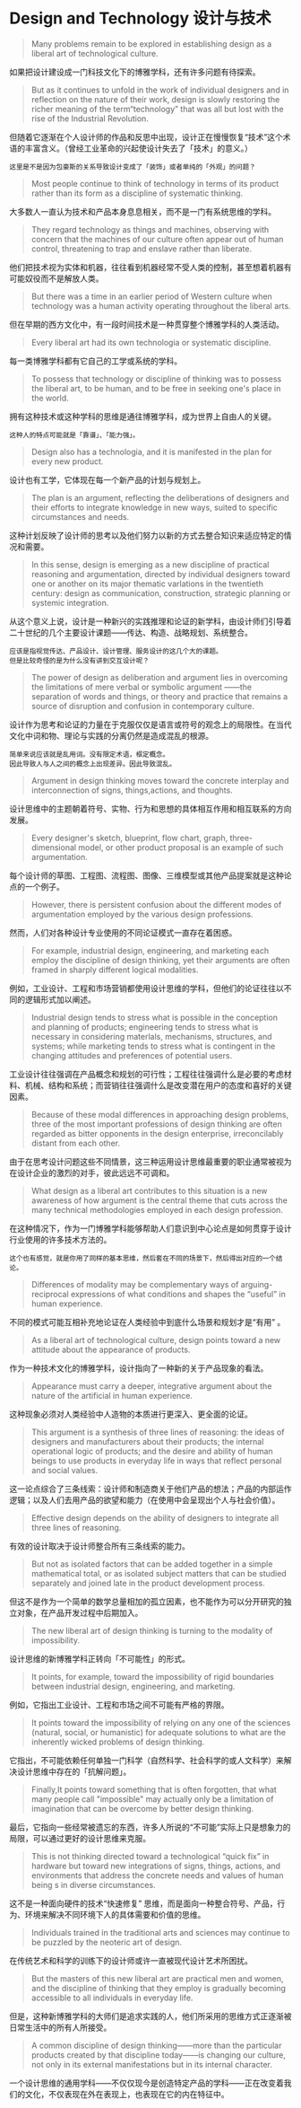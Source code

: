 # Design and Technology 设计与技术

> Many problems remain to be explored in establishing design as a liberal art of technological culture. 

如果把设计建设成一门科技文化下的博雅学科，还有许多问题有待探索。

> But as it continues to unfold in the work of individual designers and in reflection on the nature of their work, design is slowly restoring the richer meaning of the term“technology” that was all but lost with the rise of the Industrial Revolution. 

但随着它逐渐在个人设计师的作品和反思中出现，设计正在慢慢恢复“技术”这个术语的丰富含义。（曾经工业革命的兴起使设计失去了「技术」的意义。）

```
这里是不是因为包豪斯的关系导致设计变成了「装饰」或者单纯的「外观」的问题？
```

> Most people continue to think of technology in terms of its product rather than its form as a discipline of systematic thinking. 

大多数人一直认为技术和产品本身息息相关，而不是一门有系统思维的学科。

> They regard technology as things and machines, observing with concern that the machines of our culture often appear out of human control, threatening to trap and enslave rather than liberate. 

他们把技术视为实体和机器，往往看到机器经常不受人类的控制，甚至想着机器有可能奴役而不是解放人类。

> But there was a time in an earlier period of Western culture when technology was a human activity operating throughout the liberal arts.

但在早期的西方文化中，有一段时间技术是一种贯穿整个博雅学科的人类活动。

> Every liberal art had its own technologia or systematic discipline.

每一类博雅学科都有它自己的工学或系统的学科。

>  To possess that technology or discipline of thinking was to possess the liberal art, to be human, and to be free in seeking one's place in the world.

拥有这种技术或这种学科的思维是通往博雅学科，成为世界上自由人的关键。

```
这种人的特点可能就是「靠谱」、「能力强」。
```

> Design also has a technologia, and it is manifested in the plan for every new product. 

设计也有工学，它体现在每一个新产品的计划与规划上。

> The plan is an argument, reflecting the deliberations of designers and their efforts to integrate knowledge in new ways, suited to specific circumstances and needs. 

这种计划反映了设计师的思考以及他们努力以新的方式去整合知识来适应特定的情况和需要。

> In this sense, design is emerging as a new discipline of practical reasoning and argumentation, directed by individual designers toward one or another on its major thematic varlations in the twentieth century: design as communication, construction, strategic planning or systemic integration. 

从这个意义上说，设计是一种新兴的实践推理和论证的新学科，由设计师们引导着二十世纪的几个主要设计课题——传达、构造、战略规划、系统整合。

```
应该是指视觉传达、产品设计、设计管理、服务设计的这几个大的课题。
但是比较奇怪的是为什么没有讲到交互设计呢？
```

> The power of design as deliberation and argument lies in overcoming the limitations of mere verbal or symbolic argument ——the separation of words and things, or theory and practice that remains a source of disruption and confusion in contemporary culture. 

设计作为思考和论证的力量在于克服仅仅是语言或符号的观念上的局限性。在当代文化中词和物、理论与实践的分离仍然是造成混乱的根源。

```
简单来说应该就是乱用词。没有限定术语，框定概念。
因此导致人与人之间的概念上出现差异。因此导致混乱。
```

> Argument in design thinking moves toward the concrete interplay and interconnection of signs, things,actions, and thoughts. 

设计思维中的主题朝着符号、实物、行为和思想的具体相互作用和相互联系的方向发展。

> Every designer's sketch, blueprint, flow chart, graph, three-dimensional model, or other product proposal is an example of such argumentation.

每个设计师的草图、工程图、流程图、图像、三维模型或其他产品提案就是这种论点的一个例子。

> However, there is persistent confusion about the different modes of argumentation employed by the various design professions. 

然而，人们对各种设计专业使用的不同论证模式一直存在着困惑。

> For example, industrial design, engineering, and marketing each employ the discipline of design thinking, yet their arguments are often framed in sharply different logical modalities.

例如，工业设计、工程和市场营销都使用设计思维的学科，但他们的论证往往以不同的逻辑形式加以阐述。 

> Industrial design tends to stress what is possible in the conception and planning of products; engineering tends to stress what is necessary in considering materlals, mechanisms, structures, and systems; while marketing tends to stress what is contingent in the changing attitudes and preferences of potential users. 

工业设计往往强调在产品概念和规划的可行性；工程往往强调什么是必要的考虑材料、机械、结构和系统；而营销往往强调什么是改变潜在用户的态度和喜好的关键因素。

> Because of these modal differences in approaching design problems, three of the most important professions of design thinking are often regarded as bitter opponents in the design enterprise, irreconcilably distant from each other.

由于在思考设计问题这些不同情景，这三种运用设计思维最重要的职业通常被视为在设计企业的激烈的对手，彼此远远不可调和。

> What design as a liberal art contributes to this situation is a new awareness of how argument is the central theme that cuts across the many technical methodologies employed in each design profession. 
>

在这种情况下，作为一门博雅学科能够帮助人们意识到中心论点是如何贯穿于设计行业使用的许多技术方法的。

```
这个也有感觉，就是你用了同样的基本思维，然后套在不同的场景下，然后得出对应的一个结论。
```

> Differences of modality may be complementary ways of arguing-reciprocal expressions of what conditions and shapes the “useful” in human experience. 
>

不同的模式可能互相补充地论证在人类经验中到底什么场景和规划才是“有用” 。

> As a liberal art of technological culture, design points toward a new attitude about the appearance of products. 

作为一种技术文化的博雅学科，设计指向了一种新的关于产品现象的看法。

> Appearance must carry a deeper, integrative argument about the nature of the artificial in human experience. 

这种现象必须对人类经验中人造物的本质进行更深入、更全面的论证。

> This argument is a synthesis of three lines of reasoning: the ideas of designers and manufacturers about their products; the internal operational logic of products; and the desire and ability of human beings to use products in everyday life in ways that reflect personal and social values. 

这一论点综合了三条线索：设计师和制造商关于他们产品的想法；产品的内部运作逻辑；以及人们去用产品的欲望和能力（在使用中会呈现出个人与社会价值）。

> Effective design depends on the ability of designers to integrate all three lines of reasoning. 

有效的设计取决于设计师整合所有三条线索的能力。

> But not as isolated factors that can be added together in a simple mathematical total, or as isolated subject matters that can be studied separately and joined late in the product development process.

但这不是作为一个简单的数学总量相加的孤立因素，也不能作为可以分开研究的独立对象，在产品开发过程中后期加入。

> The new liberal art of design thinking is turning to the modality of impossibility. 

设计思维的新博雅学科正转向「不可能性」的形式。

> It points, for example, toward the impossibility of rigid boundaries between industrial design, engineering, and marketing.

 例如，它指出工业设计、工程和市场之间不可能有严格的界限。

> It points toward the impossibility of relying on any one of the sciences  (natural, social, or humanistic) for adequate solutions to what are the inherently wicked problems of design thinking. 

它指出，不可能依赖任何单独一门科学（自然科学、社会科学的或人文科学）来解决设计思维中存在的「抗解问题」。

> Finally,It points toward something that is often forgotten, that what many people call "impossible" may actually only be a limitation of imagination that can be overcome by better design thinking. 

最后，它指向一些经常被遗忘的东西，许多人所说的“不可能”实际上只是想象力的局限，可以通过更好的设计思维来克服。

> This is not thinking directed toward a technological “quick fix” in hardware but toward new integrations of signs, things, actions, and environments that address the concrete needs and values of human being s in diverse circumstances.

这不是一种面向硬件的技术“快速修复” 思维，而是面向一种整合符号、产品，行为、环境来解决不同环境下人的具体需要和价值的思维。

> Individuals trained in the traditional arts and sciences may continue to be puzzled by the neoteric art of design. 

在传统艺术和科学的训练下的设计师或许一直被现代设计艺术所困扰。

> But the masters of this new liberal art are practical men and women, and the discipline of thinking that they employ is gradually becoming accessible to all individuals in everyday life. 

但是，这种新博雅学科的大师们是追求实践的人，他们所采用的思维方式正逐渐被日常生活中的所有人所接受。

> A common discipline of design thinking——more than the particular products created by that discipline today——is changing our culture, not only in its external manifestations but in its internal character.
>

一个设计思维的通用学科——不仅仅现今是创造特定产品的学科——正在改变着我们的文化，不仅表现在外在表现上，也表现在它的内在特征中。